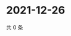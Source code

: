 # 2021-12-26

共 0 条

<!-- BEGIN WEIBO -->
<!-- 最后更新时间 Sun Dec 26 2021 00:01:54 GMT+0800 (China Standard Time) -->

<!-- END WEIBO -->
